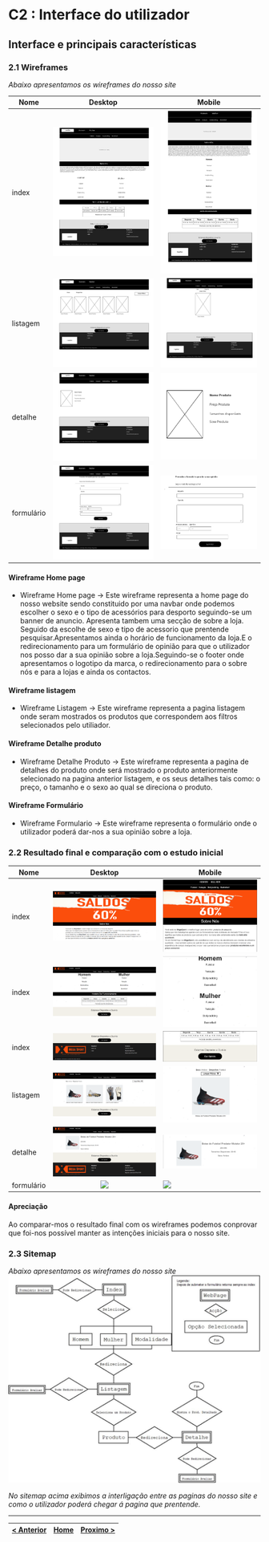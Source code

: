 # C2 : Interface do utilizador


## Interface e principais características

### 2.1 Wireframes

_Abaixo apresentamos os wireframes do nosso site_  

| Nome | Desktop | Mobile |
|---|:-:|---|
| index | ![](https://github.com/TIWM-Grupo5-2020/Project/blob/master/srcproj/img/WireframeHomePage.png) | ![](https://github.com/TIWM-Grupo5-2020/Project/blob/master/srcproj/img/WireframeHomePageMobile.png) |
| listagem | ![](https://github.com/TIWM-Grupo5-2020/Project/blob/master/srcproj/img/WireframeListagem.png) | ![](https://github.com/TIWM-Grupo5-2020/Project/blob/master/srcproj/img/WireframeListagemMobile.png) |
| detalhe | ![](https://github.com/TIWM-Grupo5-2020/Project/blob/master/srcproj/img/WireframeDetalheProduto.png) | ![](https://github.com/TIWM-Grupo5-2020/Project/blob/master/srcproj/img/WireframeDetalheProdutoMobile.png) |
| formulário | ![](https://github.com/TIWM-Grupo5-2020/Project/blob/master/srcproj/img/WireframeFormulario.png) | ![](https://github.com/TIWM-Grupo5-2020/Project/blob/master/srcproj/img/WireframeFormularioMobile.png) |


#### Wireframe Home page



  * Wireframe Home page -> Este wireframe representa a home page do nosso website sendo constituido por uma navbar onde podemos escolher o sexo e o tipo de acessórios para          desporto seguindo-se um banner de anuncio. Apresenta tambem uma secção de sobre a loja. Seguido da escolhe de sexo e tipo de acessorio que prentende pesquisar.Apresentamos      ainda  o horário de funcionamento da loja.E o redirecionamento para um formulário de opinião para que o utilizador nos posso dar a sua opinião sobre a loja.Seguindo-se o        footer onde apresentamos o logotipo da marca, o redirecionamento para o sobre nós e para a lojas e ainda os contactos.


#### Wireframe listagem



  * Wireframe Listagem -> Este wireframe representa a pagina listagem onde seram mostrados os produtos que correspondem aos filtros selecionados pelo utiliador.

  
#### Wireframe Detalhe produto 



  * Wireframe Detalhe Produto -> Este wireframe representa a pagina de detalhes do produto onde será mostrado o produto anteriormente selecionado na pagina anterior listagem, e      os seus detalhes tais como: o preço, o tamanho e o sexo ao qual se direciona o produto.


#### Wireframe Formulário 



  * Wireframe Formulario -> Este wireframe representa o formulário onde o utilizador poderá dar-nos a sua opinião sobre a loja.



### 2.2 Resultado final e comparação com o estudo inicial


| Nome | Desktop | Mobile |
|---|:-:|---|
| index | ![](https://github.com/TIWM-Grupo5-2020/Project/blob/master/srcproj/img/HomePage1.PNG) | ![](https://github.com/TIWM-Grupo5-2020/Project/blob/master/srcproj/img/indexMobile1.PNG) |
| index | ![](https://github.com/TIWM-Grupo5-2020/Project/blob/master/srcproj/img/HomePage2.PNG) | ![](https://github.com/TIWM-Grupo5-2020/Project/blob/master/srcproj/img/indexMobile2.PNG) |
| index | ![](https://github.com/TIWM-Grupo5-2020/Project/blob/master/srcproj/img/HomePage3.PNG) | ![](https://github.com/TIWM-Grupo5-2020/Project/blob/master/srcproj/img/indexMobile3.PNG) |
| listagem | ![](https://github.com/TIWM-Grupo5-2020/Project/blob/master/srcproj/img/Listagem1.PNG) | ![](https://github.com/TIWM-Grupo5-2020/Project/blob/master/srcproj/img/ListagemMobile.PNG) |
| detalhe | ![](https://github.com/TIWM-Grupo5-2020/Project/blob/master/srcproj/img/DetalhesProduto.PNG) | ![](https://github.com/TIWM-Grupo5-2020/Project/blob/master/srcproj/img/DetalhesProdutoMobile.PNG) |
| formulário | ![](https://github.com/TIWM-Grupo5-2020/Project/blob/master/srcproj/img/Formulário.PNG) | ![](https://github.com/TIWM-Grupo5-2020/Project/blob/master/srcproj/img/FormulárioMobile.PNG) |


#### Apreciação
Ao comparar-mos o resultado final com os wireframes podemos conprovar que foi-nos possível manter as intenções iniciais para o nosso site.

### 2.3 Sitemap

_Abaixo apresentamos os wireframes do nosso site_  
![Fluxo entre webpages](https://github.com/TIWM-Grupo5-2020/Project/blob/master/srcproj/img/Fluxo%20site%20TI.jpeg)

_No sitemap acima exibimos a interligação entre as paginas do nosso site e como o utilizador poderá chegar á pagina que prentende._
 



---
[< Anterior](c1.md) | [Home](https://github.com/TIWM-Grupo5-2020/Project) | [Proximo >](c3.md)
:--- | :---: | ---: 
